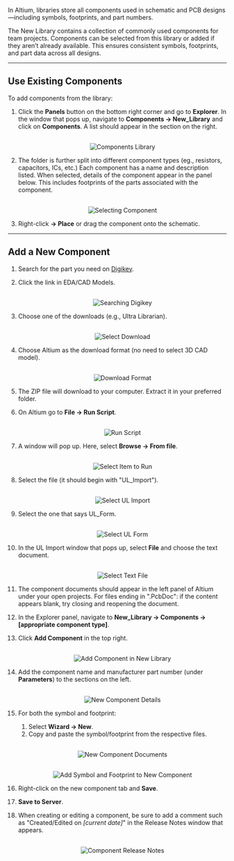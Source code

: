 In Altium, libraries store all components used in schematic and PCB designs—including symbols, footprints, and part numbers.

The New Library contains a collection of commonly used components for team projects. Components can be selected from this library or added if they aren’t already available. This ensures consistent symbols, footprints, and part data across all designs.

---

## Use Existing Components

To add components from the library:

1. Click the **Panels** button on the bottom right corner and go to **Explorer**. In the window that pops up, navigate to **Components → New_Library** and click on **Components**. A list should appear in the section on the right.

    <div style="text-align: center; margin-top: 30px;">
        <img src="/../../Hardware/Altium/Images/components-library.png" alt="Components Library"  style="max-width: 100%; height: auto;"/>
    </div>

2. The folder is further split into different component types (eg., resistors, capacitors, ICs, etc.) Each component has a name and description listed. When selected, details of the component appear in the panel below. This includes footprints of the parts associated with the component.

    <div style="text-align: center; margin-top: 30px;">
        <img src="/../../Hardware/Altium/Images/selecting-component.png" alt="Selecting Component"  style="max-width: 100%; height: auto;"/>
    </div>

3. Right-click **→ Place** or drag the component onto the schematic.

---

## Add a New Component

1. Search for the part you need on [Digikey](https://www.digikey.com/).

2. Click the link in EDA/CAD Models.

    <div style="text-align: center; margin-top: 30px;">
      <img src="/../../Hardware/Altium/Images/digikey-search.png" alt="Searching Digikey"  style="max-width: 85%; height: auto;"/>
    </div>

3. Choose one of the downloads (e.g., Ultra Librarian).

    <div style="text-align: center; margin-top: 30px;">
        <img src="/../../Hardware/Altium/Images/select-download.png" alt="Select Download"  style="max-width: 85%; height: auto;"/>
    </div>

4. Choose Altium as the download format (no need to select 3D CAD model).

    <div style="text-align: center; margin-top: 30px;">
        <img src="/../../Hardware/Altium/Images/download-format.png" alt="Download Format"  style="max-width: 50%; height: auto;"/>
    </div>

5. The ZIP file will download to your computer. Extract it in your preferred folder.
6. On Altium go to **File → Run Script**.

    <div style="text-align: center; margin-top: 30px;">
        <img src="/../../Hardware/Altium/Images/run-script.png" alt="Run Script"  style="max-width: 25%; height: auto;"/>
    </div>

7. A window will pop up. Here, select **Browse → From file**.

    <div style="text-align: center; margin-top: 30px;">
        <img src="/../../Hardware/Altium/Images/select-item-to-run.png" alt="Select Item to Run"  style="max-width: 55%; height: auto;"/>
    </div>

8. Select the file (it should begin with "UL_Import").

    <div style="text-align: center; margin-top: 30px;">
        <img src="/../../Hardware/Altium/Images/select-ul-import.png" alt="Select UL Import"  style="max-width: 70%; height: auto;"/>
    </div>

9. Select the one that says UL_Form.

    <div style="text-align: center; margin-top: 30px;">
        <img src="/../../Hardware/Altium/Images/select-ul-form.png" alt="Select UL Form"  style="max-width: 50%; height: auto;"/>
    </div>

10. In the UL Import window that pops up, select **File** and choose the text document.

    <div style="text-align: center; margin-top: 30px;">
        <img src="/../../Hardware/Altium/Images/select-text-file.png" alt="Select Text File"  style="max-width: 70%; height: auto;"/>
    </div>

11. The component documents should appear in the left panel of Altium under your open projects. For files ending in ".PcbDoc": if the content appears blank, try closing and reopening the document.

12. In the Explorer panel, navigate to **New_Library → Components → [appropriate component type]**.
13. Click **Add Component** in the top right.

    <div style="text-align: center; margin-top: 30px;">
        <img src="/../../Hardware/Altium/Images/add-component-new-library.png" alt="Add Component in New Library"  style="max-width: 70%; height: auto;"/>
    </div>

14. Add the component name and manufacturer part number (under **Parameters**) to the sections on the left.

    <div style="text-align: center; margin-top: 30px;">
        <img src="/../../Hardware/Altium/Images/new-component-details.png" alt="New Component Details"  style="max-width: 70%; height: auto;"/>
    </div>

15. For both the symbol and footprint:
    1. Select **Wizard → New**.
    2. Copy and paste the symbol/footprint from the respective files.

    <div style="text-align: center; margin-top: 30px;">
        <img src="/../../Hardware/Altium/Images/new-component-documents.png" alt="New Component Documents"  style="max-width: 70%; height: auto;"/>
    </div>

    <div style="text-align: center; margin-top: 30px;">
        <img src="/../../Hardware/Altium/Images/add-docs-to-new-component.png" alt="Add Symbol and Footprint to New Component"  style="max-width: 70%; height: auto;"/>
    </div>

16. Right-click on the new component tab and **Save**.
17. **Save to Server**.
18. When creating or editing a component, be sure to add a comment such as "Created/Edited on *[current date]*" in the Release Notes window that appears.

    <div style="text-align: center; margin-top: 30px;">
        <img src="/../../Hardware/Altium/Images/component-release-notes.png" alt="Component Release Notes"  style="max-width: 60%; height: auto;"/>
    </div>
